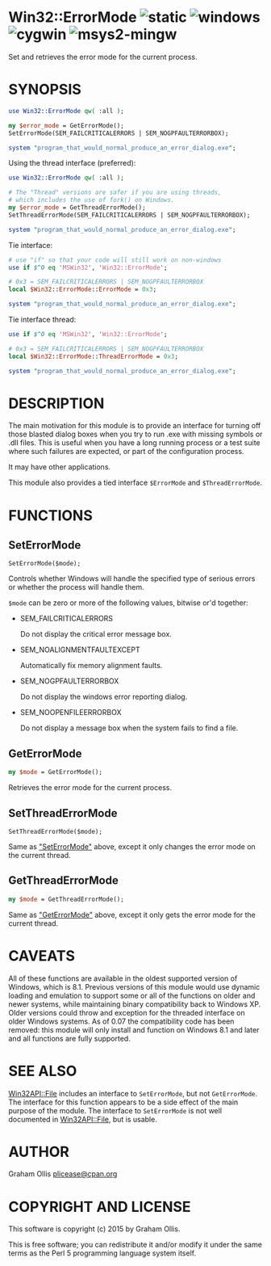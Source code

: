 # Win32::ErrorMode ![static](https://github.com/plicease/Win32-ErrorMode/workflows/static/badge.svg) ![windows](https://github.com/plicease/Win32-ErrorMode/workflows/windows/badge.svg) ![cygwin](https://github.com/plicease/Win32-ErrorMode/workflows/cygwin/badge.svg) ![msys2-mingw](https://github.com/plicease/Win32-ErrorMode/workflows/msys2-mingw/badge.svg)

Set and retrieves the error mode for the current process.

# SYNOPSIS

```perl
use Win32::ErrorMode qw( :all );

my $error_mode = GetErrorMode();
SetErrorMode(SEM_FAILCRITICALERRORS | SEM_NOGPFAULTERRORBOX);

system "program_that_would_normal_produce_an_error_dialog.exe";
```

Using the thread interface (preferred):

```perl
use Win32::ErrorMode qw( :all );

# The "Thread" versions are safer if you are using threads,
# which includes the use of fork() on Windows.
my $error_mode = GetThreadErrorMode();
SetThreadErrorMode(SEM_FAILCRITICALERRORS | SEM_NOGPFAULTERRORBOX);

system "program_that_would_normal_produce_an_error_dialog.exe";
```

Tie interface:

```perl
# use "if" so that your code will still work on non-windows
use if $^O eq 'MSWin32', 'Win32::ErrorMode';

# 0x3 = SEM_FAILCRITICALERRORS | SEM_NOGPFAULTERRORBOX
local $Win32::ErrorMode::ErrorMode = 0x3;

system "program_that_would_normal_produce_an_error_dialog.exe";
```

Tie interface thread:

```perl
use if $^O eq 'MSWin32', 'Win32::ErrorMode';

# 0x3 = SEM_FAILCRITICALERRORS | SEM_NOGPFAULTERRORBOX
local $Win32::ErrorMode::ThreadErrorMode = 0x3;

system "program_that_would_normal_produce_an_error_dialog.exe";
```

# DESCRIPTION

The main motivation for this module is to provide an interface for
turning off those blasted dialog boxes when you try to run .exe
with missing symbols or .dll files.  This is useful when you have
a long running process or a test suite where such failures are
expected, or part of the configuration process.

It may have other applications.

This module also provides a tied interface `$ErrorMode` and
`$ThreadErrorMode`.

# FUNCTIONS

## SetErrorMode

```
SetErrorMode($mode);
```

Controls whether Windows will handle the specified type of serious errors
or whether the process will handle them.

`$mode` can be zero or more of the following values, bitwise or'd
together:

- SEM\_FAILCRITICALERRORS

    Do not display the critical error message box.

- SEM\_NOALIGNMENTFAULTEXCEPT

    Automatically fix memory alignment faults.

- SEM\_NOGPFAULTERRORBOX

    Do not display the windows error reporting dialog.

- SEM\_NOOPENFILEERRORBOX

    Do not display a message box when the system fails to find a file.

## GetErrorMode

```perl
my $mode = GetErrorMode();
```

Retrieves the error mode for the current process.

## SetThreadErrorMode

```
SetThreadErrorMode($mode);
```

Same as ["SetErrorMode"](#seterrormode) above, except it only changes the error mode
on the current thread.

## GetThreadErrorMode

```perl
my $mode = GetThreadErrorMode();
```

Same as ["GetErrorMode"](#geterrormode) above, except it only gets the error mode
for the current thread.

# CAVEATS

All of these functions are available in the oldest supported version
of Windows, which is 8.1.  Previous versions of this module would use
dynamic loading and emulation to support some or all of the functions
on older and newer systems, while maintaining binary compatibility
back to Windows XP.  Older versions could throw and exception for
the threaded interface on older Windows systems.  As of 0.07 the
compatibility code has been removed: this module will only install
and function on Windows 8.1 and later and all functions are fully
supported.

# SEE ALSO

[Win32API::File](https://metacpan.org/pod/Win32API::File) includes an interface to `SetErrorMode`, but not
`GetErrorMode`.  The interface for this function appears to be a
side effect of the main purpose of the module.  The interface to
`SetErrorMode` is not well documented in [Win32API::File](https://metacpan.org/pod/Win32API::File), but is
usable.

# AUTHOR

Graham Ollis <plicease@cpan.org>

# COPYRIGHT AND LICENSE

This software is copyright (c) 2015 by Graham Ollis.

This is free software; you can redistribute it and/or modify it under
the same terms as the Perl 5 programming language system itself.
